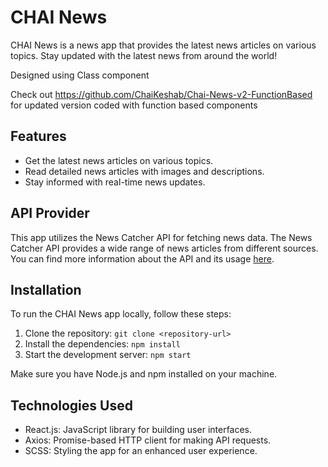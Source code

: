 # CHAI News

CHAI News is a news app that provides the latest news articles on various topics. Stay updated with the latest news from around the world!

Designed using Class component

Check out https://github.com/ChaiKeshab/Chai-News-v2-FunctionBased for updated version coded with function based components

## Features

- Get the latest news articles on various topics.
- Read detailed news articles with images and descriptions.
- Stay informed with real-time news updates.

## API Provider

This app utilizes the News Catcher API for fetching news data. The News Catcher API provides a wide range of news articles from different sources. You can find more information about the API and its usage [here](https://newscatcherapi.com/).

## Installation

To run the CHAI News app locally, follow these steps:

1. Clone the repository: `git clone <repository-url>`
2. Install the dependencies: `npm install`
3. Start the development server: `npm start`

Make sure you have Node.js and npm installed on your machine.

## Technologies Used

- React.js: JavaScript library for building user interfaces.
- Axios: Promise-based HTTP client for making API requests.
- SCSS: Styling the app for an enhanced user experience.
